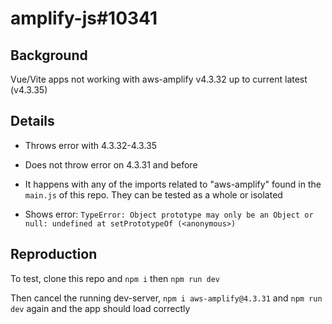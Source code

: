 # amplify-js#10341

## Background
Vue/Vite apps not working with aws-amplify v4.3.32 up to current latest (v4.3.35)

## Details
* Throws error with 4.3.32-4.3.35

* Does not throw error on 4.3.31 and before

* It happens with any of the imports related to "aws-amplify" found in the `main.js` of this repo. They can be tested as a whole or isolated 

* Shows error: `TypeError: Object prototype may only be an Object or null: undefined at setPrototypeOf (<anonymous>)`

## Reproduction
To test, clone this repo and `npm i` then `npm run dev`

Then cancel the running dev-server, `npm i aws-amplify@4.3.31` and `npm run dev` again and the app should load correctly
